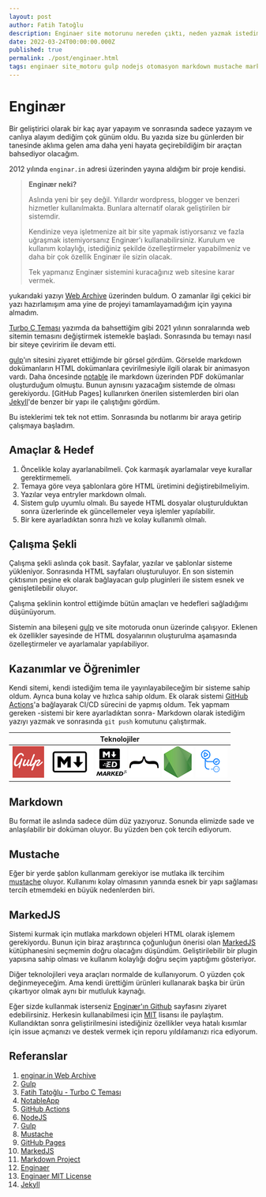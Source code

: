 ```yaml
---
layout: post
author: Fatih Tatoğlu
description: Enginaer site motorunu nereden çıktı, neden yazmak istedim, neleri başardım ve başıma neler geldi.
date: 2022-03-24T00:00:00.000Z
published: true
permalink: ./post/enginaer.html
tags: enginaer site_motoru gulp nodejs otomasyon markdown mustache markedjs
---
```


# Enginær

Bir geliştirici olarak bir kaç ayar yapayım ve sonrasında sadece yazayım ve canlıya alayım dediğim çok günüm oldu. Bu yazıda size bu günlerden bir tanesinde aklıma gelen ama daha yeni hayata geçirebildiğim bir araçtan bahsediyor olacağım.

2012 yılında `enginar.in` adresi üzerinden yayına aldığım bir proje kendisi.

> **Enginær neki?**
>
> Aslında yeni bir şey değil. Yıllardır wordpress, blogger ve benzeri hizmetler kullanılmakta. Bunlara alternatif olarak geliştirilen bir sistemdir.
>
> Kendinize veya işletmenize ait bir site yapmak istiyorsanız ve fazla uğraşmak istemiyorsanız Enginær'ı kullanabilirsiniz. Kurulum ve kullanım kolaylığı, istediğiniz şekilde özelleştirmeler yapabilmeniz ve daha bir çok özellik Enginær ile sizin olacak.
>
> Tek yapmanız Enginær sistemini kuracağınız web sitesine karar vermek.

yukarıdaki yazıyı [Web Archive][1] üzerinden buldum. O zamanlar ilgi çekici bir yazı hazırlamışım ama yine de projeyi tamamlayamadığım için yayına almadım.

[Turbo C Teması][3] yazımda da bahsettiğim gibi 2021 yılının sonralarında web sitemin temasını değiştirmek istemekle başladı. Sonrasında bu temayı nasıl bir siteye çeviririm ile devam etti.

[gulp][2]'ın sitesini ziyaret ettiğimde bir görsel gördüm. Görselde markdown dokümanların HTML dokümanlara çevirilmesiyle ilgili olarak bir animasyon vardı. Daha öncesinde [notable][4] ile markdown üzerinden PDF dokümanlar oluşturduğum olmuştu. Bunun aynısını yazacağım sistemde de olması gerekiyordu. [GitHub Pages] kullanırken önerilen sistemlerden biri olan [Jekyll][14]'de benzer bir yapı ile çalıştığını gördüm.

Bu isteklerimi tek tek not ettim. Sonrasında bu notlarımı bir araya getirip çalışmaya başladım.

## Amaçlar & Hedef

1. Öncelikle kolay ayarlanabilmeli. Çok karmaşık ayarlamalar veye kurallar gerektirmemeli.
2. Temaya göre veya şablonlara göre HTML üretimini değiştirebilmeliyim.
3. Yazılar veya entryler markdown olmalı.
4. Sistem gulp uyumlu olmalı. Bu sayede HTML dosyalar oluşturulduktan sonra üzerlerinde ek güncellemeler veya işlemler yapılabilir.
5. Bir kere ayarladıktan sonra hızlı ve kolay kullanımlı olmalı.

## Çalışma Şekli

Çalışma şekli aslında çok basit. Sayfalar, yazılar ve şablonlar sisteme yükleniyor. Sonrasında HTML sayfaları oluşturuluyor. En son sistemin çıktısının peşine ek olarak bağlayacan gulp pluginleri ile sistem esnek ve genişletilebilir oluyor.

Çalışma şeklinin kontrol ettiğimde bütün amaçları ve hedefleri sağladığımı düşünüyorum.

Sistemin ana bileşeni [gulp][7] ve site motoruda onun üzerinde çalışıyor. Eklenen ek özellikler sayesinde de HTML dosyalarının oluşturulma aşamasında özelleştirmeler ve ayarlamalar yapılabiliyor.

## Kazanımlar ve Öğrenimler

Kendi sitemi, kendi istediğim tema ile yayınlayabileceğim bir sisteme sahip oldum. Ayrıca buna kolay ve hızlıca sahip oldum. Ek olarak sistemi [GitHub Actions][5]'a bağlayarak CI/CD sürecini de yapmış oldum. Tek yapmam gereken -sistemi bir kere ayarladıktan sonra- Markdown olarak istediğim yazıyı yazmak ve sonrasında `git push` komutunu çalıştırmak.

| Teknolojiler |
|-|
| ![Gulp](../image/logo-gulp.png "Gulp") ![Markdown](../image/logo-markdown.png "Markdown") ![MarkedJS](../image/logo-markedjs.png "MarkedJS") ![Mustache](../image/logo-mustache.png "Mustache") ![NodeJS](../image/logo-nodejs.png "NodeJS") ![GitHub Actions](../image/logo-github-actions.png "GitHub Actions") |

## Markdown

Bu format ile aslında sadece düm düz yazıyoruz. Sonunda elimizde sade ve anlaşılabilir bir doküman oluyor. Bu yüzden ben çok tercih ediyorum.

## Mustache

Eğer bir yerde şablon kullanmam gerekiyor ise mutlaka ilk tercihim [mustache][8] oluyor. Kullanımı kolay olmasının yanında esnek bir yapı sağlaması tercih etmemdeki en büyük nedenlerden biri.

## MarkedJS

Sistemi kurmak için mutlaka markdown objeleri HTML olarak işlemem gerekiyordu. Bunun için biraz araştırınca çoğunluğun önerisi olan [MarkedJS][11] kütüphanesini seçmemin doğru olacağını düşündüm. Geliştirilebilir bir plugin yapısına sahip olması ve kullanım kolaylığı doğru seçim yaptığımı gösteriyor.

Diğer teknolojileri veya araçları normalde de kullanıyorum. O yüzden çok değinmeyeceğim. Ama kendi ürettiğim ürünleri kullanarak başka bir ürün çıkartıyor olmak aynı bir mutluluk kaynağı.

Eğer sizde kullanmak isterseniz [Enginær'ın Github][13] sayfasını ziyaret edebilirsiniz. Herkesin kullanabilmesi için [MIT][14] lisansı ile paylaştım. Kullandıktan sonra geliştirilmesini istediğiniz özellikler veya hatalı kısımlar için issue açmanızı ve destek vermek için reporu yıldılamanızı rica ediyorum.

## Referanslar

1. [enginar.in Web Archive][1]
2. [Gulp][2]
3. [Fatih Tatoğlu - Turbo C Teması][3]
4. [NotableApp][4]
5. [GitHub Actions][5]
6. [NodeJS][6]
7. [Gulp][7]
8. [Mustache][8]
9. [GitHub Pages][9]
10. [MarkedJS][10]
11. [Markdown Project][11]
12. [Enginaer][12]
13. [Enginaer MIT License][13]
14. [Jekyll][14]

[1]: https://web.archive.org/web/20120520021450/http://enginar.in/
[2]: https://gulpjs.com/
[3]: https://blog.tatoglu.net/post/turboc-blog-theme.html
[4]: https://notable.app/
[5]: https://github.com/features/actions
[6]: https://nodejs.org/en/
[7]: https://gulpjs.com/
[8]: https://mustache.github.io/
[9]: https://pages.github.com/
[10]: https://marked.js.org/
[11]: https://daringfireball.net/projects/markdown/
[12]: https://github.com/fatihtatoglu/enginaer
[13]: https://github.com/fatihtatoglu/enginaer/blob/master/LICENSE
[14]: https://jekyllrb.com/
